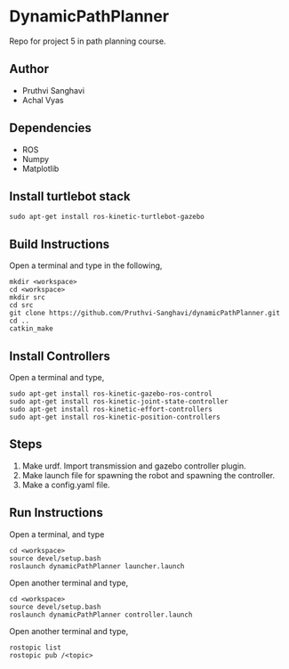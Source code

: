 # DynamicPathPlanner
Repo for project 5 in path planning course.

## Author
- Pruthvi Sanghavi
- Achal Vyas

## Dependencies
- ROS
- Numpy
- Matplotlib

## Install turtlebot stack
```
sudo apt-get install ros-kinetic-turtlebot-gazebo 
```

## Build Instructions
Open a terminal and type in the following,
```
mkdir <workspace>
cd <workspace>
mkdir src
cd src
git clone https://github.com/Pruthvi-Sanghavi/dynamicPathPlanner.git
cd ..
catkin_make
```
## Install Controllers
Open a terminal and type,
```
sudo apt-get install ros-kinetic-gazebo-ros-control
sudo apt-get install ros-kinetic-joint-state-controller
sudo apt-get install ros-kinetic-effort-controllers
sudo apt-get install ros-kinetic-position-controllers

```

## Steps
1. Make urdf. Import transmission and gazebo controller plugin.
2. Make launch file for spawning the robot and spawning the controller.
3. Make a config.yaml file.

## Run Instructions
Open a terminal, and type
```
cd <workspace>
source devel/setup.bash
roslaunch dynamicPathPlanner launcher.launch
```
Open another terminal and type,
```
cd <workspace>
source devel/setup.bash
roslaunch dynamicPathPlanner controller.launch 
```

Open another terminal and type,
```
rostopic list
rostopic pub /<topic>
```



